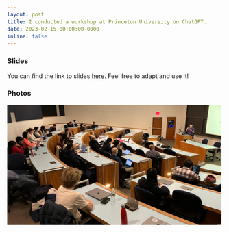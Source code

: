 ```yaml
---
layout: post
title: I conducted a workshop at Princeton University on ChatGPT.
date: 2023-02-15 00:00:00-0000
inline: false
---
```


### Slides
You can find the link to slides <a href="https://docs.google.com/presentation/d/1TTyePrw-p_xxUbi3rbmBI3QQpSsTI1btaQuAUvvNc8w/edit#slide=id.g206fa25c94c_0_24">here</a>.
Feel free to adapt and use it!

### Photos
<img src="/assets/img/ChatGPT_workshop.jpg" alt="ChatGPT workshop" width="500">